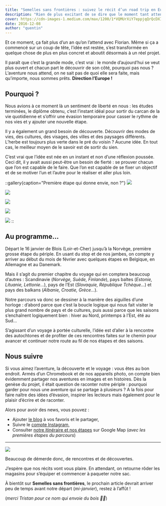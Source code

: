 ```yaml
---
title: "Semelles sans frontières : suivez le récit d’un road trip en Europe"
description: "Rien de plus excitant de se dire que le moment tant attendu arrive."
cover: https://cdn-images-1.medium.com/max/1200/1*VQMUrXiY7eppjqQrQcDXIg.jpeg
date: 2016-12-08
author: "quentin"
---
```


Et ce moment, ça fait plus d’un an qu’on l’attend avec Florian. Même si ça a commencé sur un coup de tête, l’idée est restée, s’est transformée en quelque chose de plus en plus concret et aboutit désormais à un réel projet.

Il paraît que c’est la grande mode, c’est vrai : le monde d’aujourd’hui se veut plus ouvert et chacun part le découvrir de son côté, pourquoi pas nous ? L’aventure nous attend, on ne sait pas de quoi elle sera faite, mais qu’importe, nous sommes prêts. **Direction l’Europe !**

## Pourquoi ?

Nous avions à ce moment là un sentiment de liberté en nous : les études terminées, le diplôme obtenu, c’est l’instant idéal pour sortir du carcan de la vie quotidienne et s’offrir une évasion temporaire pour casser le rythme de nos vies et y ajouter une nouvelle étape.

Il y a également un grand besoin de découverte. Découvrir des modes de vies, des cultures, des visages, des villes et des paysages différents. L’herbe est toujours plus verte dans le pré du voisin ? Aucune idée. En tout cas, le meilleur moyen de le savoir est de sortir du sien.

C’est vrai que l’idée est née en un instant et non d’une réflexion poussée. Ceci dit, il y avait aussi peut-être un besoin de fierté : se prouver chacun que l’on est capable de le faire. Que l’on est capable de se fixer un objectif et de se motiver l’un et l’autre pour le réaliser et aller plus loin.

::gallery{caption="Première étape qui donne envie, non ?"}
![](https://cdn-images-1.medium.com/max/400/1*bAWyDv1RoyesiAnHIdByWw.jpeg)

![](https://cdn-images-1.medium.com/max/400/1*5uz0RjvwejhXBVRoFNTCxA.jpeg)

![](https://cdn-images-1.medium.com/max/400/1*6OxLviJzJyRXtptFgK4Ojw.jpeg)

![](https://cdn-images-1.medium.com/max/600/1*e1Fy27teq3mtJY3AX7m_1Q.jpeg)

![](https://cdn-images-1.medium.com/max/600/1*cP_W0Tfb29lbr35ESjtAUw.jpeg)
::

## Au programme…

Départ le 16 janvier de Blois (Loir-et-Cher) jusqu’à la Norvège, première grosse étape du périple. En usant du stop et de nos jambes, on compte y arriver au début du mois de février avec quelques étapes en Belgique, en Allemagne et au Danemark.

Mais il s’agit du premier chapitre du voyage qui en comptera beaucoup d’autres : Scandinavie (_Norvège, Suède, Finlande_), pays baltes (_Estonie, Lituanie, Lettonie…_), pays de l’Est (_Slovaquie, République Tchèque…_) et pays des balkans (_Albanie, Croatie, Grèce…_).

Notre parcours va donc se dessiner à la manière des aiguilles d’une horloge : d’abord parce que c’est la boucle logique qui nous fait visiter le plus grand nombre de pays et de cultures, puis aussi parce que les saisons s’enchaînent logiquement bien : hiver au Nord, printemps à l’Est, été au Sud…

S’agissant d’un voyage à portée culturelle, l’idée est d’aller à la rencontre des autochtones et de profiter de ces rencontres faites sur le chemin pour avancer et continuer notre route au fil de nos étapes et des saisons.

## Nous suivre

Si vous aimez l’aventure, la découverte et le voyage : vous êtes au bon endroit. Armés d’un Chromebook et de nos appareils photo, on compte bien évidemment partager nos aventures en images et en histoires. Dès la genèse du projet, il était question de raconter notre périple : pourquoi garder pour nous une aventure qui se partage à plusieurs ? A la fois pour faire naître des idées d’évasion, inspirer les lecteurs mais également pour le plaisir d’écrire et de raconter.

Alors pour avoir des news, vous pouvez :

- Ajouter [le blog](https://medium.com/semelles-sans-fronti%C3%A8res/) à vos favoris et le partager,
- Suivre le [compte Instagram](https://www.instagram.com/bellanger_q/),
- Consulter [notre itinéraire et nos étapes](https://drive.google.com/open?id=1LgEcJ9IDXbzOeFkndmmcSyjn7U4&usp=sharing) sur Google Map (_avec les premières étapes du parcours_)

---

![](https://cdn-images-1.medium.com/max/600/1*kSTjA3emR9m-WvTExnsezQ.jpeg)

Beaucoup de démerde donc, de rencontres et de découvertes.

J’espère que nos récits vont vous plaire. En attendant, on retourne rôder les magasins pour s’équiper et commencer à paqueter notre sac.

À bientôt sur **Semelles sans frontières**, le prochain article devrait arriver peu de temps avant notre départ (_mi-janvier_), restez à l’affût !

(_merci Tristan pour ce nom qui envoie du bois 👌🏼_)
